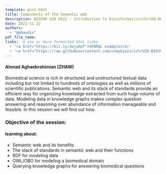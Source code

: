 ```yaml
---
template: post.html
title: Components of the Semantic web
description: BIO390 UZH HS22 - Introduction to Bioinformatics</br>08:00-09:45 @ UZH Irchel Y03-G-85
date: 2022-11-22
authors:
  - "@mbaudis"
pdf_file_name:
links:  # one or more formatted html links
  - '<a href="https://bit.ly/3wjyHpf">SPARQL example</a>'
  - '<a href="https://raw.githubusercontent.com/compbiozurich/UZH-BIO390/master/course-material/2022-11-22___Ahmad-Aghaebrahimian__Semantic-web__UZH-BIO390-HS22-lecture-10.pdf">[2021 slides]</a>'
---
```


#### Ahmad Aghaebrahimian (ZHAW)

Biomedical science is rich in structured and unstructured textual data including but not limited to hundreds of ontologies as well as millions of scientific publications. Semantic web and its stack of standards provide an efficient way for organizing knowledge extracted from such huge volume of data. Modeling data in knowledge graphs makes complex question answering and reasoning over abundance of information manageable and feasible. In this session we will find out how.

<!--more-->

### Objective of the session:

#### learning about:

* Semantic web and its benefits
* The stack of standards in semantic web and their functions
* RDF for modeling data
* OWL/OBO for modeling a biomedical domain
* Querying knowledge graphs for answering biomedical questions
